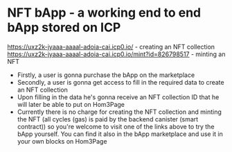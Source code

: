 # NFT bApp - a working end to end bApp stored on ICP

https://uxz2k-jyaaa-aaaal-adoia-cai.icp0.io/ - creating an NFT collection
https://uxz2k-jyaaa-aaaal-adoia-cai.icp0.io/mint?id=826798517 - minting an NFT

* Firstly, a user is gonna purchase the bApp on the marketplace
* Secondly, a user is gonna get access to fill in the required data to create an NFT collection
* Upon filling in the data he's gonna receive an NFT collection ID that he will later be able to put on Hom3Page
* Currently there is no charge for creating the NFT collection and minting the NFT (all cycles (gas) is paid by the backend canister (smart contract)) so you're welcome to visit one of the links above to try the bApp yourself. You can find it also in the bApp marketplace and use it in your own blocks on Hom3Page
